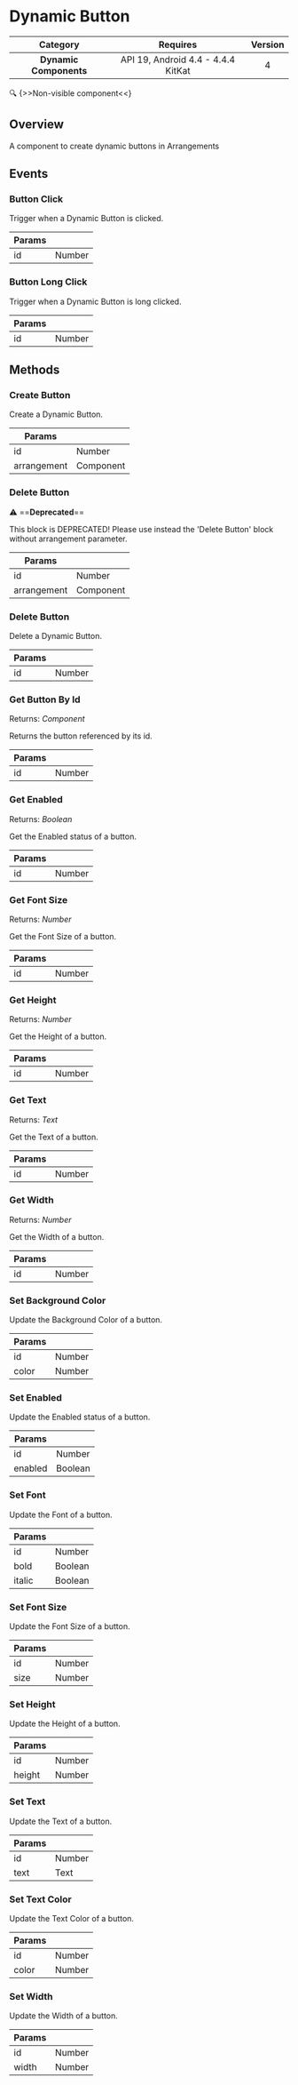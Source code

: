 # Dynamic Button

| Category | Requires | Version |
|:--------:|:-------:|:--------:|
|**Dynamic Components**|<span class="chip chip-any">API 19, Android 4.4 - 4.4.4 KitKat</span>|<span class="chip chip-number">4</span>|

:mag: {>>Non-visible component<<}

## Overview

A component to create dynamic buttons in Arrangements

## Events

### Button Click

Trigger when a Dynamic Button is clicked.

<div class="block" ai2-block="event" not-rendered="true" value="%7B%22componentName%22:%20%22Dynamic%20Button%22,%20%22name%22:%20%22Button%20Click%22,%20%22params%22:%20%5B%22id%22%5D%7D"></div>


| Params | []() |
|--------|------|
|id|<span class="chip chip-number">Number</span>|


### Button Long Click

Trigger when a Dynamic Button is long clicked.

<div class="block" ai2-block="event" not-rendered="true" value="%7B%22componentName%22:%20%22Dynamic%20Button%22,%20%22name%22:%20%22Button%20Long%20Click%22,%20%22params%22:%20%5B%22id%22%5D%7D"></div>


| Params | []() |
|--------|------|
|id|<span class="chip chip-number">Number</span>|


## Methods

### Create Button

Create a Dynamic Button.

<div class="block" ai2-block="method" not-rendered="true" value="%7B%22componentName%22:%20%22Dynamic%20Button%22,%20%22name%22:%20%22Create%20Button%22,%20%22output%22:%20false,%20%22params%22:%20%5B%22id%22,%20%22arrangement%22%5D%7D"></div>


| Params | []() |
|--------|------|
|id|<span class="chip chip-number">Number</span>|
|arrangement|<span class="chip chip-component">Component</span>|


### Delete Button

:warning: ==**Deprecated**==

This block is DEPRECATED! Please use instead the 'Delete Button' block without arrangement parameter.

<div class="block" ai2-block="method" not-rendered="true" value="%7B%22componentName%22:%20%22Dynamic%20Button%22,%20%22name%22:%20%22Delete%20Button%22,%20%22output%22:%20false,%20%22params%22:%20%5B%22id%22,%20%22arrangement%22%5D%7D"></div>


| Params | []() |
|--------|------|
|id|<span class="chip chip-number">Number</span>|
|arrangement|<span class="chip chip-component">Component</span>|


### Delete Button

Delete a Dynamic Button.

<div class="block" ai2-block="method" not-rendered="true" value="%7B%22componentName%22:%20%22Dynamic%20Button%22,%20%22name%22:%20%22Delete%20Button%22,%20%22output%22:%20false,%20%22params%22:%20%5B%22id%22%5D%7D"></div>


| Params | []() |
|--------|------|
|id|<span class="chip chip-number">Number</span>|


### Get Button By Id

<span class="chip chip-component">Returns: <i>Component</i></span> 

Returns the button referenced by its id.

<div class="block" ai2-block="method" not-rendered="true" value="%7B%22componentName%22:%20%22Dynamic%20Button%22,%20%22name%22:%20%22Get%20Button%20By%20Id%22,%20%22output%22:%20true,%20%22params%22:%20%5B%22id%22%5D%7D"></div>


| Params | []() |
|--------|------|
|id|<span class="chip chip-number">Number</span>|


### Get Enabled

<span class="chip chip-boolean">Returns: <i>Boolean</i></span> 

Get the Enabled status of a button.

<div class="block" ai2-block="method" not-rendered="true" value="%7B%22componentName%22:%20%22Dynamic%20Button%22,%20%22name%22:%20%22Get%20Enabled%22,%20%22output%22:%20true,%20%22params%22:%20%5B%22id%22%5D%7D"></div>


| Params | []() |
|--------|------|
|id|<span class="chip chip-number">Number</span>|


### Get Font Size

<span class="chip chip-number">Returns: <i>Number</i></span> 

Get the Font Size of a button.

<div class="block" ai2-block="method" not-rendered="true" value="%7B%22componentName%22:%20%22Dynamic%20Button%22,%20%22name%22:%20%22Get%20Font%20Size%22,%20%22output%22:%20true,%20%22params%22:%20%5B%22id%22%5D%7D"></div>


| Params | []() |
|--------|------|
|id|<span class="chip chip-number">Number</span>|


### Get Height

<span class="chip chip-number">Returns: <i>Number</i></span> 

Get the Height of a button.

<div class="block" ai2-block="method" not-rendered="true" value="%7B%22componentName%22:%20%22Dynamic%20Button%22,%20%22name%22:%20%22Get%20Height%22,%20%22output%22:%20true,%20%22params%22:%20%5B%22id%22%5D%7D"></div>


| Params | []() |
|--------|------|
|id|<span class="chip chip-number">Number</span>|


### Get Text

<span class="chip chip-text">Returns: <i>Text</i></span> 

Get the Text of a button.

<div class="block" ai2-block="method" not-rendered="true" value="%7B%22componentName%22:%20%22Dynamic%20Button%22,%20%22name%22:%20%22Get%20Text%22,%20%22output%22:%20true,%20%22params%22:%20%5B%22id%22%5D%7D"></div>


| Params | []() |
|--------|------|
|id|<span class="chip chip-number">Number</span>|


### Get Width

<span class="chip chip-number">Returns: <i>Number</i></span> 

Get the Width of a button.

<div class="block" ai2-block="method" not-rendered="true" value="%7B%22componentName%22:%20%22Dynamic%20Button%22,%20%22name%22:%20%22Get%20Width%22,%20%22output%22:%20true,%20%22params%22:%20%5B%22id%22%5D%7D"></div>


| Params | []() |
|--------|------|
|id|<span class="chip chip-number">Number</span>|


### Set Background Color

Update the Background Color of a button.

<div class="block" ai2-block="method" not-rendered="true" value="%7B%22componentName%22:%20%22Dynamic%20Button%22,%20%22name%22:%20%22Set%20Background%20Color%22,%20%22output%22:%20false,%20%22params%22:%20%5B%22id%22,%20%22color%22%5D%7D"></div>


| Params | []() |
|--------|------|
|id|<span class="chip chip-number">Number</span>|
|color|<span class="chip chip-number">Number</span>|


### Set Enabled

Update the Enabled status of a button.

<div class="block" ai2-block="method" not-rendered="true" value="%7B%22componentName%22:%20%22Dynamic%20Button%22,%20%22name%22:%20%22Set%20Enabled%22,%20%22output%22:%20false,%20%22params%22:%20%5B%22id%22,%20%22enabled%22%5D%7D"></div>


| Params | []() |
|--------|------|
|id|<span class="chip chip-number">Number</span>|
|enabled|<span class="chip chip-boolean">Boolean</span>|


### Set Font

Update the Font of a button.

<div class="block" ai2-block="method" not-rendered="true" value="%7B%22componentName%22:%20%22Dynamic%20Button%22,%20%22name%22:%20%22Set%20Font%22,%20%22output%22:%20false,%20%22params%22:%20%5B%22id%22,%20%22bold%22,%20%22italic%22%5D%7D"></div>


| Params | []() |
|--------|------|
|id|<span class="chip chip-number">Number</span>|
|bold|<span class="chip chip-boolean">Boolean</span>|
|italic|<span class="chip chip-boolean">Boolean</span>|


### Set Font Size

Update the Font Size of a button.

<div class="block" ai2-block="method" not-rendered="true" value="%7B%22componentName%22:%20%22Dynamic%20Button%22,%20%22name%22:%20%22Set%20Font%20Size%22,%20%22output%22:%20false,%20%22params%22:%20%5B%22id%22,%20%22size%22%5D%7D"></div>


| Params | []() |
|--------|------|
|id|<span class="chip chip-number">Number</span>|
|size|<span class="chip chip-number">Number</span>|


### Set Height

Update the Height of a button.

<div class="block" ai2-block="method" not-rendered="true" value="%7B%22componentName%22:%20%22Dynamic%20Button%22,%20%22name%22:%20%22Set%20Height%22,%20%22output%22:%20false,%20%22params%22:%20%5B%22id%22,%20%22height%22%5D%7D"></div>


| Params | []() |
|--------|------|
|id|<span class="chip chip-number">Number</span>|
|height|<span class="chip chip-number">Number</span>|


### Set Text

Update the Text of a button.

<div class="block" ai2-block="method" not-rendered="true" value="%7B%22componentName%22:%20%22Dynamic%20Button%22,%20%22name%22:%20%22Set%20Text%22,%20%22output%22:%20false,%20%22params%22:%20%5B%22id%22,%20%22text%22%5D%7D"></div>


| Params | []() |
|--------|------|
|id|<span class="chip chip-number">Number</span>|
|text|<span class="chip chip-text">Text</span>|


### Set Text Color

Update the Text Color of a button.

<div class="block" ai2-block="method" not-rendered="true" value="%7B%22componentName%22:%20%22Dynamic%20Button%22,%20%22name%22:%20%22Set%20Text%20Color%22,%20%22output%22:%20false,%20%22params%22:%20%5B%22id%22,%20%22color%22%5D%7D"></div>


| Params | []() |
|--------|------|
|id|<span class="chip chip-number">Number</span>|
|color|<span class="chip chip-number">Number</span>|


### Set Width

Update the Width of a button.

<div class="block" ai2-block="method" not-rendered="true" value="%7B%22componentName%22:%20%22Dynamic%20Button%22,%20%22name%22:%20%22Set%20Width%22,%20%22output%22:%20false,%20%22params%22:%20%5B%22id%22,%20%22width%22%5D%7D"></div>


| Params | []() |
|--------|------|
|id|<span class="chip chip-number">Number</span>|
|width|<span class="chip chip-number">Number</span>|
